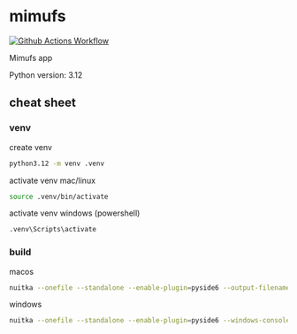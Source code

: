 # mimufs

[![Github Actions Workflow](https://github.com/DiogoCarapito/mimufs/actions/workflows/main.yaml/badge.svg)](https://github.com/DiogoCarapito/mimufs/actions/workflows/main.yaml)

Mimufs app

Python version: 3.12

## cheat sheet

### venv

create venv

```bash
python3.12 -m venv .venv
```

activate venv mac/linux

```bash
source .venv/bin/activate
```

activate venv windows (powershell)

```bash
.venv\Scripts\activate
```

### build

macos

```bash
nuitka --onefile --standalone --enable-plugin=pyside6 --output-filename=Pyside6_test --noinclude-qt-plugins=iconengines,imageformats --macos-app-icon=assets/logo/logo.icns main.py
```

windows

```bash
nuitka --onefile --standalone --enable-plugin=pyside6 --windows-console-mode=disable --output-filename=your_app_name --windows-icon-from-ico=assets/logo/logo.ico main.py
```
